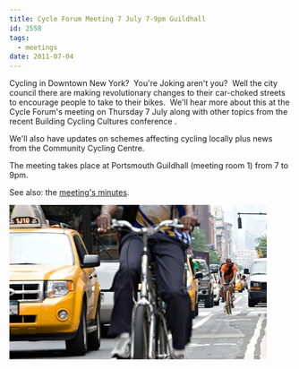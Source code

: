 ```yaml
---
title: Cycle Forum Meeting 7 July 7-9pm Guildhall
id: 2558
tags:
  - meetings
date: 2011-07-04
---
```


Cycling in Downtown New York?  You're Joking aren't you?  Well the city council there are making revolutionary changes to their car-choked streets to encourage people to take to their bikes.  We'll hear more about this at the Cycle Forum's meeting on Thursday 7 July along with other topics from the recent Building Cycling Cultures conference .

We'll also have updates on schemes affecting cycling locally plus news from the Community Cycling Centre.

The meeting takes place at Portsmouth Guildhall (meeting room 1) from 7 to 9pm.

See also: the [meeting's minutes](/public/assets/docs/PCF-Open-Meeting-Minutes-7-July-11.pdf).

![New York City bike lane](/public/assets/NYC-bike-lane.jpg)

